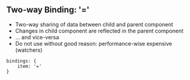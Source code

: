 ## Two-way Binding: '='

- Two-way sharing of data between child and parent component
- Changes in child component are reflected in the parent component
- ... and vice-versa
- Do not use without good reason: performance-wise expensive (watchers)

```
bindings: {
    item: '='
}
```